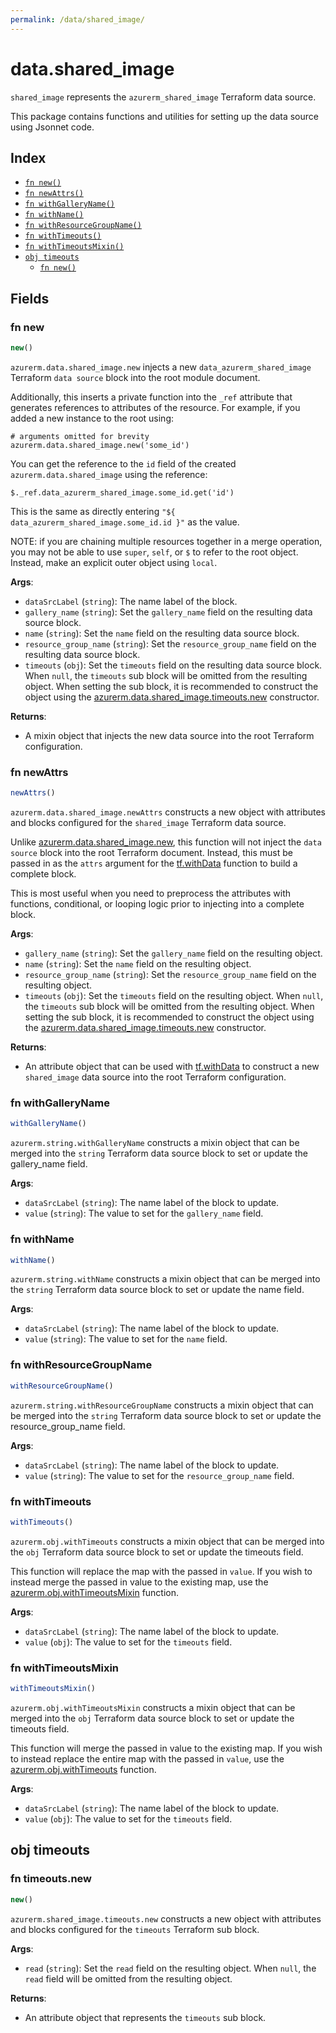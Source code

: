 ```yaml
---
permalink: /data/shared_image/
---
```


# data.shared_image

`shared_image` represents the `azurerm_shared_image` Terraform data source.



This package contains functions and utilities for setting up the data source using Jsonnet code.


## Index

* [`fn new()`](#fn-new)
* [`fn newAttrs()`](#fn-newattrs)
* [`fn withGalleryName()`](#fn-withgalleryname)
* [`fn withName()`](#fn-withname)
* [`fn withResourceGroupName()`](#fn-withresourcegroupname)
* [`fn withTimeouts()`](#fn-withtimeouts)
* [`fn withTimeoutsMixin()`](#fn-withtimeoutsmixin)
* [`obj timeouts`](#obj-timeouts)
  * [`fn new()`](#fn-timeoutsnew)

## Fields

### fn new

```ts
new()
```


`azurerm.data.shared_image.new` injects a new `data_azurerm_shared_image` Terraform `data source`
block into the root module document.

Additionally, this inserts a private function into the `_ref` attribute that generates references to attributes of the
resource. For example, if you added a new instance to the root using:

    # arguments omitted for brevity
    azurerm.data.shared_image.new('some_id')

You can get the reference to the `id` field of the created `azurerm.data.shared_image` using the reference:

    $._ref.data_azurerm_shared_image.some_id.get('id')

This is the same as directly entering `"${ data_azurerm_shared_image.some_id.id }"` as the value.

NOTE: if you are chaining multiple resources together in a merge operation, you may not be able to use `super`, `self`,
or `$` to refer to the root object. Instead, make an explicit outer object using `local`.

**Args**:
  - `dataSrcLabel` (`string`): The name label of the block.
  - `gallery_name` (`string`): Set the `gallery_name` field on the resulting data source block.
  - `name` (`string`): Set the `name` field on the resulting data source block.
  - `resource_group_name` (`string`): Set the `resource_group_name` field on the resulting data source block.
  - `timeouts` (`obj`): Set the `timeouts` field on the resulting data source block. When `null`, the `timeouts` sub block will be omitted from the resulting object. When setting the sub block, it is recommended to construct the object using the [azurerm.data.shared_image.timeouts.new](#fn-timeoutsnew) constructor.

**Returns**:
- A mixin object that injects the new data source into the root Terraform configuration.


### fn newAttrs

```ts
newAttrs()
```


`azurerm.data.shared_image.newAttrs` constructs a new object with attributes and blocks configured for the `shared_image`
Terraform data source.

Unlike [azurerm.data.shared_image.new](#fn-new), this function will not inject the `data source`
block into the root Terraform document. Instead, this must be passed in as the `attrs` argument for the
[tf.withData](https://github.com/tf-libsonnet/core/tree/main/docs#fn-withdata) function to build a complete block.

This is most useful when you need to preprocess the attributes with functions, conditional, or looping logic prior to
injecting into a complete block.

**Args**:
  - `gallery_name` (`string`): Set the `gallery_name` field on the resulting object.
  - `name` (`string`): Set the `name` field on the resulting object.
  - `resource_group_name` (`string`): Set the `resource_group_name` field on the resulting object.
  - `timeouts` (`obj`): Set the `timeouts` field on the resulting object. When `null`, the `timeouts` sub block will be omitted from the resulting object. When setting the sub block, it is recommended to construct the object using the [azurerm.data.shared_image.timeouts.new](#fn-timeoutsnew) constructor.

**Returns**:
  - An attribute object that can be used with [tf.withData](https://github.com/tf-libsonnet/core/tree/main/docs#fn-withdata) to construct a new `shared_image` data source into the root Terraform configuration.


### fn withGalleryName

```ts
withGalleryName()
```

`azurerm.string.withGalleryName` constructs a mixin object that can be merged into the `string`
Terraform data source block to set or update the gallery_name field.



**Args**:
  - `dataSrcLabel` (`string`): The name label of the block to update.
  - `value` (`string`): The value to set for the `gallery_name` field.


### fn withName

```ts
withName()
```

`azurerm.string.withName` constructs a mixin object that can be merged into the `string`
Terraform data source block to set or update the name field.



**Args**:
  - `dataSrcLabel` (`string`): The name label of the block to update.
  - `value` (`string`): The value to set for the `name` field.


### fn withResourceGroupName

```ts
withResourceGroupName()
```

`azurerm.string.withResourceGroupName` constructs a mixin object that can be merged into the `string`
Terraform data source block to set or update the resource_group_name field.



**Args**:
  - `dataSrcLabel` (`string`): The name label of the block to update.
  - `value` (`string`): The value to set for the `resource_group_name` field.


### fn withTimeouts

```ts
withTimeouts()
```

`azurerm.obj.withTimeouts` constructs a mixin object that can be merged into the `obj`
Terraform data source block to set or update the timeouts field.

This function will replace the map with the passed in `value`. If you wish to instead merge the
passed in value to the existing map, use the [azurerm.obj.withTimeoutsMixin](TODO) function.

**Args**:
  - `dataSrcLabel` (`string`): The name label of the block to update.
  - `value` (`obj`): The value to set for the `timeouts` field.


### fn withTimeoutsMixin

```ts
withTimeoutsMixin()
```

`azurerm.obj.withTimeoutsMixin` constructs a mixin object that can be merged into the `obj`
Terraform data source block to set or update the timeouts field.

This function will merge the passed in value to the existing map. If you wish
to instead replace the entire map with the passed in `value`, use the [azurerm.obj.withTimeouts](TODO)
function.


**Args**:
  - `dataSrcLabel` (`string`): The name label of the block to update.
  - `value` (`obj`): The value to set for the `timeouts` field.


## obj timeouts



### fn timeouts.new

```ts
new()
```


`azurerm.shared_image.timeouts.new` constructs a new object with attributes and blocks configured for the `timeouts`
Terraform sub block.



**Args**:
  - `read` (`string`): Set the `read` field on the resulting object. When `null`, the `read` field will be omitted from the resulting object.

**Returns**:
  - An attribute object that represents the `timeouts` sub block.
